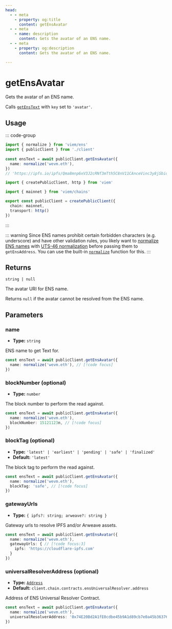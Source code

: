 ```yaml
---
head:
  - - meta
    - property: og:title
      content: getEnsAvatar
  - - meta
    - name: description
      content: Gets the avatar of an ENS name.
  - - meta
    - property: og:description
      content: Gets the avatar of an ENS name.

---
```


# getEnsAvatar

Gets the avatar of an ENS name.

Calls [`getEnsText`](/docs/ens/actions/getEnsText.html) with `key` set to `'avatar'`.

## Usage

::: code-group

```ts [example.ts]
import { normalize } from 'viem/ens'
import { publicClient } from './client'
 
const ensText = await publicClient.getEnsAvatar({
  name: normalize('wevm.eth'),
})
// 'https://ipfs.io/ipfs/Qma8mnp6xV3J2cRNf3mTth5C8nV11CAnceVinc3y8jSbio'
```

```ts [client.ts]
import { createPublicClient, http } from 'viem'

import { mainnet } from 'viem/chains'

export const publicClient = createPublicClient({
  chain: mainnet,
  transport: http()
})
```

:::

::: warning
Since ENS names prohibit certain forbidden characters (e.g. underscore) and have other validation rules, you likely want to [normalize ENS names](https://docs.ens.domains/contract-api-reference/name-processing#normalising-names) with [UTS-46 normalization](https://unicode.org/reports/tr46) before passing them to `getEnsAddress`. You can use the built-in [`normalize`](/docs/ens/utilities/normalize) function for this.
:::

## Returns

`string | null`

The avatar URI for ENS name.

Returns `null` if the avatar cannot be resolved from the ENS name.

## Parameters

### name

- **Type:** `string`

ENS name to get Text for.

```ts
const ensText = await publicClient.getEnsAvatar({
  name: normalize('wevm.eth'), // [!code focus]
})
```

### blockNumber (optional)

- **Type:** `number`

The block number to perform the read against.

```ts
const ensText = await publicClient.getEnsAvatar({
  name: normalize('wevm.eth'),
  blockNumber: 15121123n, // [!code focus]
})
```

### blockTag (optional)

- **Type:** `'latest' | 'earliest' | 'pending' | 'safe' | 'finalized'`
- **Default:** `'latest'`

The block tag to perform the read against.

```ts
const ensText = await publicClient.getEnsAvatar({
  name: normalize('wevm.eth'),
  blockTag: 'safe', // [!code focus]
})
```

### gatewayUrls

- **Type:** `{ ipfs?: string; arweave?: string }`

Gateway urls to resolve IPFS and/or Arweave assets.

```ts
const ensText = await publicClient.getEnsAvatar({
  name: normalize('wevm.eth'),
  gatewayUrls: { // [!code focus:3]
    ipfs: 'https://cloudflare-ipfs.com'
  }
})
```

### universalResolverAddress (optional)

- **Type:** [`Address`](/docs/glossary/types#address)
- **Default:** `client.chain.contracts.ensUniversalResolver.address`

Address of ENS Universal Resolver Contract.

```ts
const ensText = await publicClient.getEnsAvatar({
  name: normalize('wevm.eth'),
  universalResolverAddress: '0x74E20Bd2A1fE0cdbe45b9A1d89cb7e0a45b36376', // [!code focus]
})
```